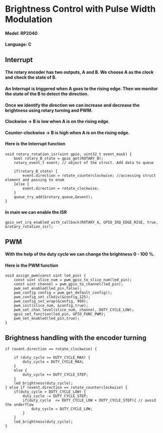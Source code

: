 # Brightness Control with Pulse Width Modulation

#### Model: RP2040 
#### Language: C

## Interrupt

#### The rotary encoder has two outputs, A and B. We choose A as the clock and check the state of B. 
#### An Interrupt is triggered when A goes to the rising edge. Then we monitor the state of the B to detect the direction. 
#### Once we identify the direction we can increase and decrease the brightness using rotary turning and PWM.

#### Clockwise -> B is low when A is on the rising edge.

#### Counter-clockwise -> B is high when A is on the rising edge.

#### Here is the Interrupt function

    void rotary_rotation_isr(uint gpio, uint32_t event_mask) {
        bool rotary_B_state = gpio_get(ROTARY_B);
        rotary_event_t event; // object of the struct. Add data to queue

        if(rotary_B_state) {
            event.direction = rotate_counterclockwise; //accessing struct element and passing to enum
        }else {
            event.direction = rotate_clockwise;
        }
        queue_try_add(&rotary_queue,&event);
    }

#### In main we can enable the ISR

    gpio_set_irq_enabled_with_callback(ROTARY_A, GPIO_IRQ_EDGE_RISE, true, &rotary_rotation_isr);

## PWM

#### With the help of the duty cycle we can change the brightness 0 - 100 %. 
#### Here is the PWM function

    void assign_pwm(const uint led_pin) {
        const uint slice_num = pwm_gpio_to_slice_num(led_pin);
        const uint channel = pwm_gpio_to_channel(led_pin);
        pwm_set_enabled(led_pin,false);
        pwm_config config = pwm_get_default_config();
        pwm_config_set_clkdiv(&config,125);
        pwm_config_set_wrap(&config, 999);
        pwm_init(slice_num, &config,true);
        pwm_set_chan_level(slice_num, channel, DUTY_CYCLE_LOW);
        gpio_set_function(led_pin, GPIO_FUNC_PWM);
        pwm_set_enabled(led_pin,true);
    }
## Brightness handling with the encoder turning

    if (event.direction == rotate_clockwise) {

        if (duty_cycle >= DUTY_CYCLE_MAX) {
            duty_cycle = DUTY_CYCLE_MAX;
        }
        else {
            duty_cycle += DUTY_CYCLE_STEP;
        }
        led_brightness(duty_cycle);
    } else if (event.direction == rotate_counterclockwise) {
        if(duty_cycle > DUTY_CYCLE_LOW) {
            duty_cycle -= DUTY_CYCLE_STEP;
            if(duty_cycle  <= DUTY_CYCLE_LOW + DUTY_CYCLE_STEP){ // avoid the underflow
                duty_cycle = DUTY_CYCLE_LOW;
            }
        }
        led_brightness(duty_cycle);
    }
